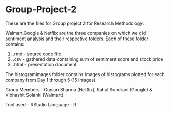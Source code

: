 Group-Project-2
==================

These are the files for Group project 2 for Research Methodology.

Walmart,Google & Netflix are the three companies on which we did sentiment analysis and their respective folders.
Each of these folder contains:
1) .rmd  -  source code file 
2) .csv  -  gathered data containing sum of sentiment score and stock price
3) .html -  presentation document

The histogramImages folder contains images of histograms plotted for each company from Day 1 through 5 (15 images).

Group Members - Gunjan Sharma (Netflix), Rahul Sundrani (Google) & Vibhashit Solanki (Walmart).

Tool used - RStudio
Language - R
